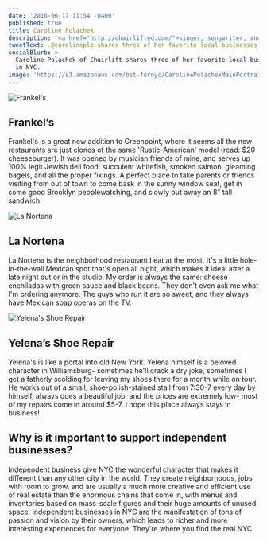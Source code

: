 ```yaml
---
date: '2016-06-17 11:54 -0400'
published: true
title: Caroline Polachek
description: '<a href="http://chairlifted.com/">singer, songwriter, and producer</a>'
tweetText: .@carolineplz shares three of her favorite local businesses in NYC
socialBlurb: >-
  Caroline Polachek of Chairlift shares three of her favorite local businesses
  in NYC.
image: 'https://s3.amazonaws.com/bst-fornyc/CarolinePolachekMainPortrait.jpg'
---
```

![Frankel's](https://s3.amazonaws.com/bst-fornyc/CarolinePolachekFrankels.jpg)

## Frankel’s

Frankel's is a great new addition to Greenpoint, where it seems all the new restaurants are just clones of the same 'Rustic-American' model (read: $20 cheeseburger). It was opened by musician friends of mine, and serves up 100% legit Jewish deli food: succulent whitefish, smoked salmon, gleaming bagels, and all the proper fixings. A perfect place to take parents or friends visiting from out of town to come bask in the sunny window seat, get in some good Brooklyn peoplewatching, and slowly put away an 8" tall sandwich. 

![La Nortena](https://s3.amazonaws.com/bst-fornyc/CarolinePolachekLaTaqueriaNortena.jpg)

## La Nortena

La Nortena is the neighborhood restaurant I eat at the most. It's a little hole-in-the-wall Mexican spot that's open all night, which makes it ideal after a late night out or in the studio. My order is always the same: cheese enchiladas with green sauce and black beans. They don't even ask me what I'm ordering anymore. The guys who run it are so sweet, and they always have Mexican soap operas on the TV. 

![Yelena's Shoe Repair](https://s3.amazonaws.com/bst-fornyc/CarolinePolachekYelenasShoeRepair.jpg)

## Yelena’s Shoe Repair

Yelena's is like a portal into old New York. Yelena himself is a beloved character in Williamsburg- sometimes he'll crack a dry joke, sometimes I get a fatherly scolding for leaving my shoes there for a month while on tour. He works out of a small, shoe-polish-stained stall from 7:30-7 every day by himself, always does a beautiful job, and the prices are extremely low- most of my repairs come in around $5-7. I hope this place always stays in business! 

## Why is it important to support independent businesses?

Independent business give NYC the wonderful character that makes it different than any other city in the world. They create neighborhoods, jobs with room to grow, and are usually a much more creative and efficient use of real estate than the enormous chains that come in, with menus and inventories based on mass-scale figures and their huge amounts of unused space. Independent businesses in NYC are the manifestation of tons of passion and vision by their owners, which leads to richer and more interesting experiences for everyone. They're where you find the real NYC.

